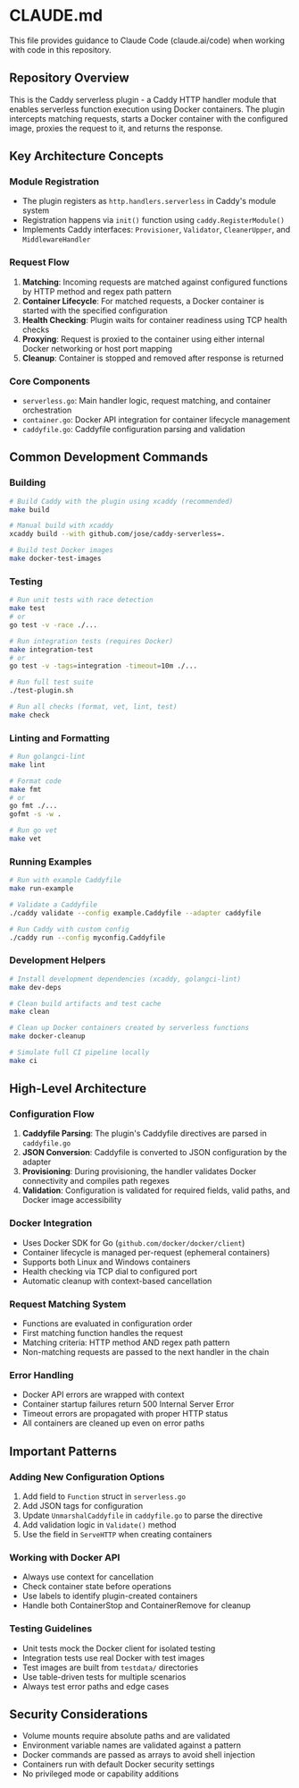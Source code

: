 # CLAUDE.md

This file provides guidance to Claude Code (claude.ai/code) when working with code in this repository.

## Repository Overview

This is the Caddy serverless plugin - a Caddy HTTP handler module that enables serverless function execution using Docker containers. The plugin intercepts matching requests, starts a Docker container with the configured image, proxies the request to it, and returns the response.

## Key Architecture Concepts

### Module Registration
- The plugin registers as `http.handlers.serverless` in Caddy's module system
- Registration happens via `init()` function using `caddy.RegisterModule()`
- Implements Caddy interfaces: `Provisioner`, `Validator`, `CleanerUpper`, and `MiddlewareHandler`

### Request Flow
1. **Matching**: Incoming requests are matched against configured functions by HTTP method and regex path pattern
2. **Container Lifecycle**: For matched requests, a Docker container is started with the specified configuration
3. **Health Checking**: Plugin waits for container readiness using TCP health checks
4. **Proxying**: Request is proxied to the container using either internal Docker networking or host port mapping
5. **Cleanup**: Container is stopped and removed after response is returned

### Core Components
- `serverless.go`: Main handler logic, request matching, and container orchestration
- `container.go`: Docker API integration for container lifecycle management
- `caddyfile.go`: Caddyfile configuration parsing and validation

## Common Development Commands

### Building
```bash
# Build Caddy with the plugin using xcaddy (recommended)
make build

# Manual build with xcaddy
xcaddy build --with github.com/jose/caddy-serverless=.

# Build test Docker images
make docker-test-images
```

### Testing
```bash
# Run unit tests with race detection
make test
# or
go test -v -race ./...

# Run integration tests (requires Docker)
make integration-test
# or
go test -v -tags=integration -timeout=10m ./...

# Run full test suite
./test-plugin.sh

# Run all checks (format, vet, lint, test)
make check
```

### Linting and Formatting
```bash
# Run golangci-lint
make lint

# Format code
make fmt
# or
go fmt ./...
gofmt -s -w .

# Run go vet
make vet
```

### Running Examples
```bash
# Run with example Caddyfile
make run-example

# Validate a Caddyfile
./caddy validate --config example.Caddyfile --adapter caddyfile

# Run Caddy with custom config
./caddy run --config myconfig.Caddyfile
```

### Development Helpers
```bash
# Install development dependencies (xcaddy, golangci-lint)
make dev-deps

# Clean build artifacts and test cache
make clean

# Clean up Docker containers created by serverless functions
make docker-cleanup

# Simulate full CI pipeline locally
make ci
```

## High-Level Architecture

### Configuration Flow
1. **Caddyfile Parsing**: The plugin's Caddyfile directives are parsed in `caddyfile.go`
2. **JSON Conversion**: Caddyfile is converted to JSON configuration by the adapter
3. **Provisioning**: During provisioning, the handler validates Docker connectivity and compiles path regexes
4. **Validation**: Configuration is validated for required fields, valid paths, and Docker image accessibility

### Docker Integration
- Uses Docker SDK for Go (`github.com/docker/docker/client`)
- Container lifecycle is managed per-request (ephemeral containers)
- Supports both Linux and Windows containers
- Health checking via TCP dial to configured port
- Automatic cleanup with context-based cancellation

### Request Matching System
- Functions are evaluated in configuration order
- First matching function handles the request
- Matching criteria: HTTP method AND regex path pattern
- Non-matching requests are passed to the next handler in the chain

### Error Handling
- Docker API errors are wrapped with context
- Container startup failures return 500 Internal Server Error
- Timeout errors are propagated with proper HTTP status
- All containers are cleaned up even on error paths

## Important Patterns

### Adding New Configuration Options
1. Add field to `Function` struct in `serverless.go`
2. Add JSON tags for configuration
3. Update `UnmarshalCaddyfile` in `caddyfile.go` to parse the directive
4. Add validation logic in `Validate()` method
5. Use the field in `ServeHTTP` when creating containers

### Working with Docker API
- Always use context for cancellation
- Check container state before operations
- Use labels to identify plugin-created containers
- Handle both ContainerStop and ContainerRemove for cleanup

### Testing Guidelines
- Unit tests mock the Docker client for isolated testing
- Integration tests use real Docker with test images
- Test images are built from `testdata/` directories
- Use table-driven tests for multiple scenarios
- Always test error paths and edge cases

## Security Considerations

- Volume mounts require absolute paths and are validated
- Environment variable names are validated against a pattern
- Docker commands are passed as arrays to avoid shell injection
- Containers run with default Docker security settings
- No privileged mode or capability additions